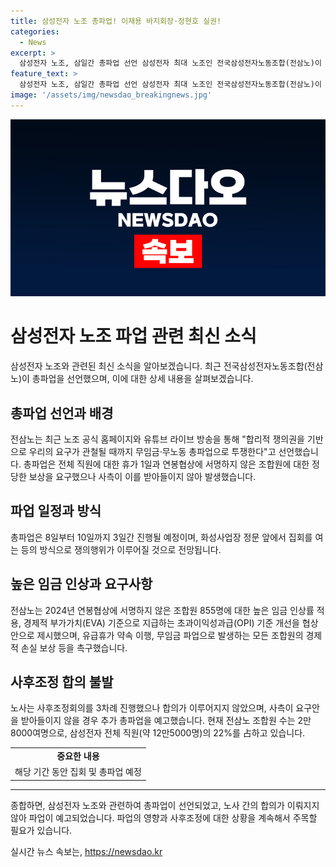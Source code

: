 ```yaml
---
title: 삼성전자 노조 총파업! 이재용 바지회장·정현호 실권!
categories:
  - News
excerpt: >
  삼성전자 노조, 삼일간 총파업 선언 삼성전자 최대 노조인 전국삼성전자노동조합(전삼노)이 1일 총파업을 공식화했다. 전영현 부문장과의 간담회 불발로 인한 정당한 보상 요구와 임금 인상을 이유로 8~10일 총파업을 선언했다. 노조는 이에 앞서 3차례의 사후조정 회의에서 합의를 이뤄내지 못했으며, 추가 총파업을 예고했다. 현재 전삼노 조합원 수는 2만8000여명으로 삼성전자 전체 직원의 22%를 차지한다.
feature_text: >
  삼성전자 노조, 삼일간 총파업 선언 삼성전자 최대 노조인 전국삼성전자노동조합(전삼노)이 1일 총파업을 공식화했다. 전영현 부문장과의 간담회 불발로 인한 정당한 보상 요구와 임금 인상을 이유로 8~10일 총파업을 선언했다. 노조는 이에 앞서 3차례의 사후조정 회의에서 합의를 이뤄내지 못했으며, 추가 총파업을 예고했다. 현재 전삼노 조합원 수는 2만8000여명으로 삼성전자 전체 직원의 22%를 차지한다.
image: '/assets/img/newsdao_breakingnews.jpg'
---
```


<p><img src="/assets/img/newsdao_breakingnews.jpg" alt="implanttips 속보" /></p>

<h1>삼성전자 노조 파업 관련 최신 소식</h1>

<p data-ke-size="size16">삼성전자 노조와 관련된 최신 소식을 알아보겠습니다. 최근 전국삼성전자노동조합(전삼노)이 총파업을 선언했으며, 이에 대한 상세 내용을 살펴보겠습니다.</p>

<h2>총파업 선언과 배경</h2>

<p data-ke-size="size16">전삼노는 최근 노조 공식 홈페이지와 유튜브 라이브 방송을 통해 "합리적 쟁의권을 기반으로 우리의 요구가 관철될 때까지 무임금·무노동 총파업으로 투쟁한다"고 선언했습니다. 총파업은 전체 직원에 대한 휴가 1일과 연봉협상에 서명하지 않은 조합원에 대한 정당한 보상을 요구했으나 사측이 이를 받아들이지 않아 발생했습니다.</p>

<h2>파업 일정과 방식</h2>

<p data-ke-size="size16">총파업은 8일부터 10일까지 3일간 진행될 예정이며, 화성사업장 정문 앞에서 집회를 여는 등의 방식으로 쟁의행위가 이루어질 것으로 전망됩니다.</p>

<h2>높은 임금 인상과 요구사항</h2>

<p data-ke-size="size16">전삼노는 2024년 연봉협상에 서명하지 않은 조합원 855명에 대한 높은 임금 인상률 적용, 경제적 부가가치(EVA) 기준으로 지급하는 초과이익성과급(OPI) 기준 개선을 협상안으로 제시했으며, 유급휴가 약속 이행, 무임금 파업으로 발생하는 모든 조합원의 경제적 손실 보상 등을 촉구했습니다.</p>

<h2>사후조정 합의 불발</h2>

<p data-ke-size="size16">노사는 사후조정회의를 3차례 진행했으나 합의가 이루어지지 않았으며, 사측이 요구안을 받아들이지 않을 경우 추가 총파업을 예고했습니다. 현재 전삼노 조합원 수는 2만8000여명으로, 삼성전자 전체 직원(약 12만5000명)의 22%를 占하고 있습니다.</p>

<table>
  <tr>
    <td style="text-align: center; height: 17px;"><b>중요한 내용</b></td>
  </tr>
  <tr>
    <td style="text-align: center; height: 17px;">해당 기간 동안 집회 및 총파업 예정</td>
  </tr>
</table>

<hr>

<p data-ke-size="size16">종합하면, 삼성전자 노조와 관련하여 총파업이 선언되었고, 노사 간의 합의가 이뤄지지 않아 파업이 예고되었습니다. 파업의 영향과 사후조정에 대한 상황을 계속해서 주목할 필요가 있습니다.</p>
실시간 뉴스 속보는, <a href="https://newsdao.kr" rel="dofollow">https://newsdao.kr</a>


